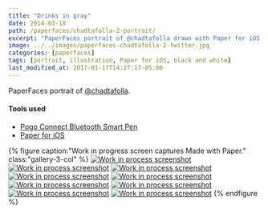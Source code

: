 ```yaml
---
title: "Drinks in gray"
date: 2014-03-18
path: /paperfaces/chadtafolla-2-portrait/
excerpt: "PaperFaces portrait of @chadtafolla drawn with Paper for iOS on an iPad."
image: ../../images/paperfaces-chadtafolla-2-twitter.jpg
categories: [paperfaces]
tags: [portrait, illustration, Paper for iOS, black and white]
last_modified_at: 2017-01-17T14:27:17-05:00
---
```


PaperFaces portrait of [@chadtafolla](https://twitter.com/chadtafolla).

#### Tools used

- [Pogo Connect Bluetooth Smart Pen](https://www.amazon.com/gp/product/B009K448L4/ref=as_li_ss_tl?ie=UTF8&camp=1789&creative=390957&creativeASIN=B009K448L4&linkCode=as2&tag=mademist-20)
- [Paper for iOS](https://paper.bywetransfer.com/)

{% figure caption:"Work in progress screen captures Made with Paper." class:"gallery-3-col" %}
[![Work in process screenshot](../../images/paperfaces-chadtafolla-2-process-1-600.jpg)](../../images/paperfaces-chadtafolla-2-process-1-lg.jpg)
[![Work in process screenshot](../../images/paperfaces-chadtafolla-2-process-2-600.jpg)](../../images/paperfaces-chadtafolla-2-process-2-lg.jpg)
[![Work in process screenshot](../../images/paperfaces-chadtafolla-2-process-3-600.jpg)](../../images/paperfaces-chadtafolla-2-process-3-lg.jpg)
[![Work in process screenshot](../../images/paperfaces-chadtafolla-2-process-4-600.jpg)](../../images/paperfaces-chadtafolla-2-process-4-lg.jpg)
[![Work in process screenshot](../../images/paperfaces-chadtafolla-2-process-5-600.jpg)](../../images/paperfaces-chadtafolla-2-process-5-lg.jpg)
[![Work in process screenshot](../../images/paperfaces-chadtafolla-2-process-6-600.jpg)](../../images/paperfaces-chadtafolla-2-process-6-lg.jpg)
[![Work in process screenshot](../../images/paperfaces-chadtafolla-2-process-7-600.jpg)](../../images/paperfaces-chadtafolla-2-process-7-lg.jpg)
[![Work in process screenshot](../../images/paperfaces-chadtafolla-2-process-8-600.jpg)](../../images/paperfaces-chadtafolla-2-process-8-lg.jpg)
[![Work in process screenshot](../../images/paperfaces-chadtafolla-2-process-9-600.jpg)](../../images/paperfaces-chadtafolla-2-process-9-lg.jpg)
{% endfigure %}
